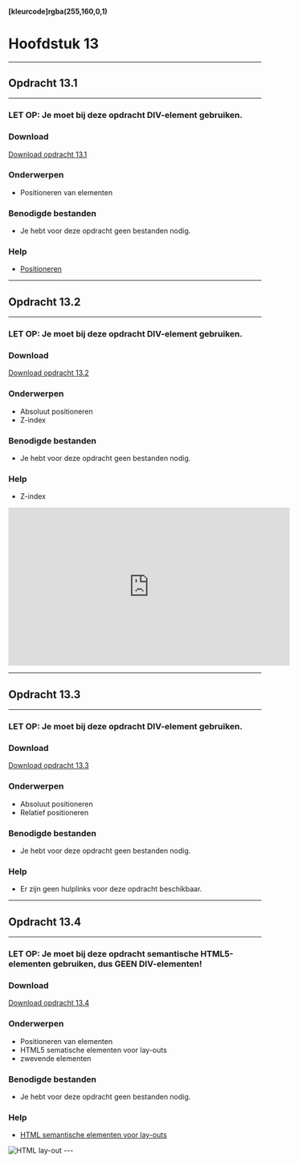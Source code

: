 #### [kleurcode]rgba(255,160,0,1)

# Hoofdstuk 13

---
## Opdracht 13.1
---

### LET OP: Je moet bij deze opdracht DIV-element gebruiken.

### Download
<a href="https://elo.kw1c.nl/CMS/Studie/811%20ICT-Academie/811%20VakkenInhoud/%5BB.14%20HTM%5D%20HTMLCSS/Productie/02.%20Opdrachten/Hoofdstuk%2013/Opdracht%2013.1.pdf" target="_blank">Download opdracht 13.1</a>

### Onderwerpen
*   Positioneren van elementen

### Benodigde bestanden
*   Je hebt voor deze opdracht geen bestanden nodig.

### Help
*   <a href="http://www.w3schools.com/cssref/pr_class_position.asp" target="_blank">Positioneren</a>

---
## Opdracht 13.2
---

### LET OP: Je moet bij deze opdracht DIV-element gebruiken.

### Download
<a href="https://elo.kw1c.nl/CMS/Studie/811%20ICT-Academie/811%20VakkenInhoud/%5BB.14%20HTM%5D%20HTMLCSS/Productie/02.%20Opdrachten/Hoofdstuk%2013/Opdracht%2013.2.pdf" target="_blank">Download opdracht 13.2</a>

### Onderwerpen
*   Absoluut positioneren
*   Z-index

### Benodigde bestanden
*   Je hebt voor deze opdracht geen bestanden nodig.

### Help
*   Z-index
<iframe width="560" height="315" src="https://www.youtube.com/embed/l55hSbBUdmQ" frameborder="0" allowfullscreen></iframe>

---
## Opdracht 13.3
---

### LET OP: Je moet bij deze opdracht DIV-element gebruiken.

### Download
<a href="https://elo.kw1c.nl/CMS/Studie/811%20ICT-Academie/811%20VakkenInhoud/%5BB.14%20HTM%5D%20HTMLCSS/Productie/02.%20Opdrachten/Hoofdstuk%2013/Opdracht%2013.3.pdf" target="_blank">Download opdracht 13.3</a>

### Onderwerpen
*   Absoluut positioneren
*   Relatief positioneren

### Benodigde bestanden
*   Je hebt voor deze opdracht geen bestanden nodig.

### Help
*   Er zijn geen hulplinks voor deze opdracht beschikbaar.

---
## Opdracht 13.4
---

### LET OP: Je moet bij deze opdracht semantische HTML5-elementen gebruiken, dus GEEN DIV-elementen!

### Download
<a href="https://elo.kw1c.nl/CMS/Studie/811%20ICT-Academie/811%20VakkenInhoud/%5BB.14%20HTM%5D%20HTMLCSS/Productie/02.%20Opdrachten/Hoofdstuk%2013/Opdracht%2013.4.pdf" target="_blank">Download opdracht 13.4</a>

### Onderwerpen
*   Positioneren van elementen
*   HTML5 sematische elementen voor lay-outs
*   zwevende elementen

### Benodigde bestanden
*   Je hebt voor deze opdracht geen bestanden nodig.

### Help
*   <a href="http://www.w3schools.com/html/html5_semantic_elements.asp" target="_blank">HTML semantische elementen voor lay-outs</a>
<img src="https://elo.kw1c.nl/CMS/Studie/811%20ICT-Academie/811%20VakkenInhoud/%5BB.14%20HTM%5D%20HTMLCSS/Productie/02.%20Opdrachten/Hoofdstuk%2013/Resources/lay-out.png" alt="HTML lay-out">
---